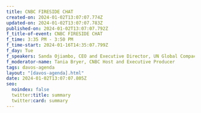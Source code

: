 ```yaml
---
title: CNBC FIRESIDE CHAT
created-on: 2024-01-02T13:07:07.774Z
updated-on: 2024-01-02T13:07:07.783Z
published-on: 2024-01-02T13:07:07.792Z
f_title-of-event: CNBC FIRESIDE CHAT
f_time: 3:35 PM - 3:50 PM
f_time-start: 2024-01-16T14:35:07.799Z
f_day: Tue
f_speakers: Sanda Ojiambo, CEO and Executive Director, UN Global Compact
f_moderator-name: Tania Bryer, CNBC Host and Executive Producer
tags: davos-agenda
layout: "[davos-agenda].html"
date: 2024-01-02T13:07:07.805Z
seo:
  noindex: false
  twitter:title: summary
  twitter:card: summary
---
```

